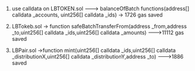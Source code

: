1. use calldata on LBTOKEN.sol ---> balanceOfBatch functions(address[] calldata _accounts, uint256[] calldata _ids) -> 1726 gas saved

2. LBTokeb.sol -> function safeBatchTransferFrom(address _from,address _to,uint256[] calldata _ids,uint256[] calldata _amounts) --->11112 gas saved

3. LBPair.sol ->function mint(uint256[] calldata _ids,uint256[] calldata _distributionX,uint256[] calldata _distributionY,address _to) --->1886 saved